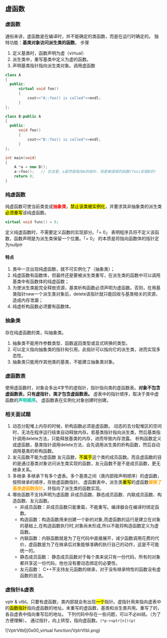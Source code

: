 ## 虚函数
### 虚函数
通俗来讲，虚函数是在编译时，并不能确定的类函数，而是在运行时确定的。
独特功能：**基类对象访问派生类的函数**。
步骤
1. 定义基类时，函数声明为虚（virtual）
2. 派生类中，重写基类中定义为虚的函数。
3. 声明基类指针指向派生类对象。调用虚函数

```c++
class A
{
  public:
      virtual void foo()
      {
          cout<<"A::foo() is called"<<endl;
      }
};

class B:public A
{
  public:
      void foo()
      {
          cout<<"B::foo() is called"<<endl;
      }
};

int main(void)
{
    A *a = new B();
    a->foo();   // 在这里，a虽然是指向A的指针，但是被调用的函数(foo)却是B的!
    return 0;
}
```

### 纯虚函数
纯虚函数可使当前类变成<strong style="color:red;">抽象类</strong>，<mark>禁止该类被实例化</mark>，并要求其非抽象类的派生类<mark>必须重写</mark>该纯虚函数。
```c++
virtual void func() = 0;
```

定义纯虚函数时，不需要定义函数的实现部分。「= 0」 表明程序员将不定义该函数，函数声明是为派生类保留一个位置。「= 0」 的本质是将指向函数体的指针定为$nullptr$
#### 特点
1. 类中一旦出现纯虚函数，就不可实例化了（抽象类）；
2. 纯虚函数有函数体，但最终还是要被派生类重写，在派生类的函数中可以调用基类中有函数体的纯虚函数；
3. 为使派生类能完全释放资源，基类析构函数必须声明为虚函数。否则，在用基类指针new一个派生类对象后，delete该指针就只能回收与基类相关的资源，造成内存泄漏；
4. 纯虚析构函数必须要有函数体。
### 抽象类
存在纯虚函数的类，叫抽象类。
1. 抽象类不能用作参数类型、函数返回类型或显式转换的类型。
2. 可以定义指向抽象类的指针和引用，此指针可以指向它的派生类，进而实现多态性。
3. 抽象类只能用作其他类的基类，不能建立抽象类对象。


### 虚函数表

使用虚函数时，对象会多出4字节的虚指针，指针指向类的虚函数表。**对象不包含虚函数表，只有虚指针，类才包含虚函数表。**
虚表中的指针顺序，取决于类中虚函数的<strong style="color:rgb(0, 191, 166);">声明顺序</strong>。
虚函数表在实例化对象创建时创建。
### 相关面试题
1. 动态分配堆上内存的时候，析构函数必须是虚函数。
动态的去分配堆区的空间时，无法在程序运行结束自动释放内存。若基类指针指向派生类，然后基类指针调用delete方法，只能释放基类的内存，进而导致内存泄露。
析构函数定义成虚函数，基类指针调用delete方法，会先调用派生类的析构函数，然后自动调用基类的析构函数。
2. 友元函数不能为虚函数
友元函数，<mark>不属于</mark>这个类的成员函数。而且虚函数的目的是通过基类对象访问派生类实现的函数，友元函数不是不是成员函数，更无继承关系。
3. 多继承
多继承下有多个虚表。多个基类之间（类内部按声明顺序）的虚函数，按照继承的顺序，存放虚函数指针。
虚函数表中，派生类<mark>重写</mark>的虚函数<strong style="color:orange;">替换了基类虚函数指针</strong>，并指向了派生类的函数实现。
4. 哪些函数不支持声明为虚函数
   非成员函数、静态成员函数、内联成员函数、构造函数、友元函数。
    * 非成员函数：非成员函数只能重载，不能重写。编译器会在编译时绑定函数。
    * 构造函数：构造函数用来创建一个新的对象,而虚函数的运行是建立在对象的基础上,在构造函数执行时,对象尚未形成,所以不能将构造函数定义为虚函数。
    * 内联函数：内联函数就是为了在代码中直接展开，减少函数调用花费的代价，虚函数是为了在继承后对象能够准确的执行自己的动作，这是不可能统一的。
    * 静态成员函数： 静态成员函数对于每个类来说只有一份代码，所有的对象都共享这一份代码，他也没有要动态绑定的必要性。
    * 友元函数： C++不支持友元函数的继承，对于没有继承特性的函数没有虚函数的说法。
### 虚指针&虚表

vptr & vtbl。只要有虚函数，类内部就会有出现<mark>一个</mark>指针。虚指针用来指向虚表中的<mark>函数指针</mark>指向虚函数的地址。未重写的虚函数，基类和派生类共用。重写了的，各自虚表中指向重写后的地址。
下列代码中存在一些问题，可以不必纠结。（为了方便理解）。
通过指针，向上转型，指向虚函数。`(*p->vptr[n])(p)`

![VptrVtbl](0x00_virtual function/VptrVtbl.png)
